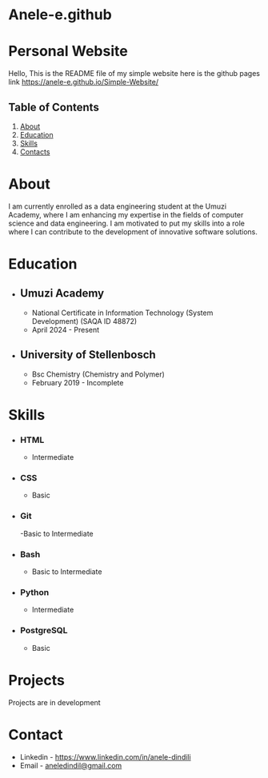 # Anele-e.github
# Personal Website
Hello, This is the README file of my simple website here is the github pages link https://anele-e.github.io/Simple-Website/

## Table of Contents
1. [About](#About)
2. [Education](#Education)
3. [Skills](#Skills)
4. [Contacts](#Contacts)


# About

I am currently enrolled as a data engineering student at the Umuzi Academy, where I am enhancing my expertise in the fields of computer science and data engineering. I am motivated to put my skills into a role where I can contribute to the development of innovative software solutions.

# Education

-  ## Umuzi Academy
    - National Certificate in Information Technology
(System Development) (SAQA ID 48872)
    - April 2024 - Present 

- ## University of Stellenbosch
    - Bsc Chemistry (Chemistry and Polymer)
    -  February 2019 - Incomplete

# Skills

- ### HTML
    - Intermediate

- ### CSS
    - Basic

- ### Git

    -Basic to Intermediate


- ### Bash

    - Basic to Intermediate

- ### Python

    - Intermediate

- ### PostgreSQL

    - Basic

# Projects
Projects are in development

# Contact

- Linkedin - https://www.linkedin.com/in/anele-dindili
- Email -  aneledindil@gmail.com







